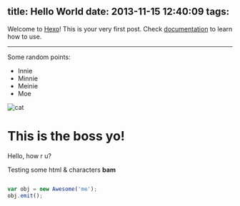 title: Hello World
date: 2013-11-15 12:40:09
tags:
---

Welcome to [Hexo](http://zespia.tw/hexo)! This is your very first post. Check [documentation](http://zespia.tw/hexo/docs) to learn how to use.

---

Some random points:

- Innie
- Minnie
- Meinie
- Moe

![cat](http://random.com/cat.jpg)


# This is the boss yo! 

Hello, how r u?

Testing some html & characters **bam**


``` javascript

var obj = new Awesome('me');
obj.emit();

```